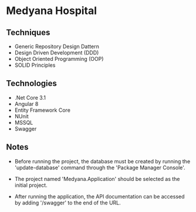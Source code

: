 # Medyana Hospital

## Techniques

* Generic Repository Design Dattern
* Design Driven Development (DDD)
* Object Oriented Programming (OOP)
* SOLID Principles

## Technologies

* .Net Core 3.1
* Angular 8
* Entity Framework Core
* NUnit
* MSSQL
* Swagger

## Notes

* Before running the project, the database must be created by running the 'update-database' command through the 'Package Manager Console'.

* The project named 'Medyana.Application' should be selected as the initial project.

* After running the application, the API documentation can be accessed by adding '/swagger' to the end of the URL.
